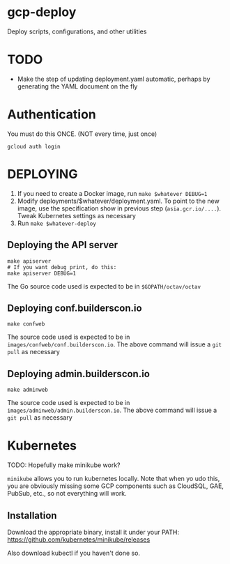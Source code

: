 # gcp-deploy

Deploy scripts, configurations, and other utilities

# TODO

* Make the step of updating deployment.yaml automatic, perhaps by generating the YAML document on the fly

# Authentication

You must do this ONCE. (NOT every time, just once)

```
gcloud auth login
```

# DEPLOYING

1. If you need to create a Docker image, run `make $whatever DEBUG=1`
2. Modify deployments/$whatever/deployment.yaml. To point to the new image, use the specification show in previous step (`asia.gcr.io/....`). Tweak Kubernetes settings as necessary
3. Run `make $whatever-deploy`

## Deploying the API server

```shell
make apiserver
# If you want debug print, do this:
make apiserver DEBUG=1
```

The Go source code used is expected to be in `$GOPATH/octav/octav`

## Deploying conf.builderscon.io

```shell
make confweb
```

The source code used is expected to be in `images/confweb/conf.builderscon.io`. The above command will issue a `git pull` as necessary

## Deploying admin.builderscon.io

```shell
make adminweb
```

The source code used is expected to be in `images/adminweb/admin.builderscon.io`. The above command will issue a `git pull` as necessary

# Kubernetes

TODO: Hopefully make minikube work?

`minikube` allows you to run kubernetes locally. Note that when yo udo this,
you are obviously missing some GCP components such as CloudSQL, GAE, 
PubSub, etc., so not everything will work.

## Installation

Download the appropriate binary, install it under your PATH: https://github.com/kubernetes/minikube/releases

Also download kubectl if you haven't done so.

